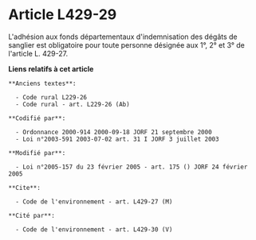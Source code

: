 # Article L429-29

L'adhésion aux fonds départementaux d'indemnisation des dégâts de sanglier est obligatoire pour toute personne désignée aux
1°, 2° et 3° de l'article L. 429-27.

**Liens relatifs à cet article**

	**Anciens textes**:

	  - Code rural L229-26
	  - Code rural - art. L229-26 (Ab)

	**Codifié par**:

	  - Ordonnance 2000-914 2000-09-18 JORF 21 septembre 2000
	  - Loi n°2003-591 2003-07-02 art. 31 I JORF 3 juillet 2003

	**Modifié par**:

	  - Loi n°2005-157 du 23 février 2005 - art. 175 () JORF 24 février 2005

	**Cite**:

	  - Code de l'environnement - art. L429-27 (M)

	**Cité par**:

	  - Code de l'environnement - art. L429-30 (V)
